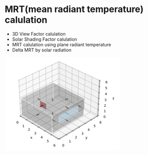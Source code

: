 # MRT(mean radiant temperature) calulation
- 3D View Factor calulation
- Solar Shading Factor calulation
- MRT calulation using plane radiant temperature
- Delta MRT by solar radiation

![Geo_condition](./Paper/MRT_Clustering/image/GeoBC2.PNG)
